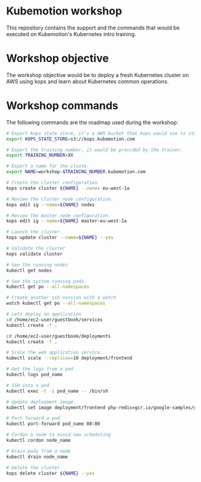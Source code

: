 # Kubemotion workshop 

This repository contains the support and the commands that would be executed on Kubemotion's Kubernetes intro training. 

# Workshop objective

The workshop objective would be to deploy a fresh Kubernetes cluster on AWS using kops and learn about Kubernetes common operations.

# Workshop commands

The following commands are the roadmap used during the workshop:

```bash
# Export kops state store, it's a AWS bucket that kops would use to store it's state. 
export KOPS_STATE_STORE=s3://kops.kubemotion.com

# Export the training number, it would be provided by the trainer.
export TRAINING_NUMBER=XX

# Export a name for the cluste.
export NAME=workshop-$TRAINING_NUMBER.kubemotion.com

# Create the cluster configuration.
kops create cluster ${NAME} --zones eu-west-1a

# Review the cluster node configuration.
kops edit ig --name=${NAME} nodes

# Review the master node configuration.
kops edit ig --name=${NAME} master-eu-west-1a

# Launch the cluster.
kops update cluster --name=${NAME} --yes

# Validate the cluster
kops validate cluster

# See the running nodes
kubectl get nodes

# See the system running pods.
kubectl get po --all-namespaces

# Create another ssh session with a watch
watch kubectl get po --all-namespaces

# Lets deploy an application
cd /home/ec2-user/guestbook/services
kubectl create -f .

cd /home/ec2-user/guestbook/deployments
kubectl create -f .

# Scale the web application service.
kubectl scale --replicas=10 deployment/frontend

# Get the logs from a pod
kubectl logs pod_name

# SSH into a pod
kubectl exec -t -i pod_name -- /bin/sh

# Update deployment image.
kubectl set image deployment/frontend php-redis=gcr.io/google-samples/gb-frontend:v4

# Port forward a pod 
kubectl port-forward pod_name 80:80

# Cordon a node to avoid new scheduling
kubectl cordon node_name

# Drain pods from a node
kubectl drain node_name

# Delete the cluster
kops delete cluster ${NAME} --yes
```
